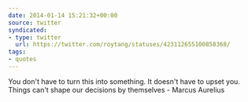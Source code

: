 ```yaml
---
date: 2014-01-14 15:21:32+00:00
source: twitter
syndicated:
- type: twitter
  url: https://twitter.com/roytang/statuses/423112655100858368/
tags:
- quotes
---
```


You don't have to turn this into something. It doesn't have to upset you. Things can't shape our decisions by themselves - Marcus Aurelius